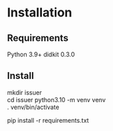 # Installation

## Requirements

Python 3.9+
didkit 0.3.0

## Install

mkdir issuer  
cd issuer
python3.10 -m venv venv  
. venv/bin/activate  

pip install -r requirements.txt
